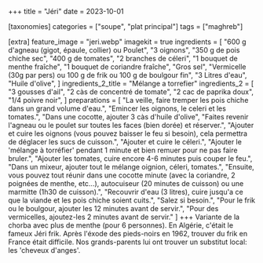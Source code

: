 +++
title = "Jéri"
date = 2023-10-01

[taxonomies]
categories = ["soupe", "plat principal"]
tags = ["maghreb"]

[extra]
feature_image = "jeri.webp"
imagekit = true
ingredients = [
  "600 g d'agneau (gigot, épaule, collier) ou Poulet",
  "3 oignons",
  "350 g de pois chiche sec",
  "400 g de tomates",
  "2 branches de céleri",
  "1 bouquet de menthe fraîche",
  "1 bouquet de coriandre fraîche",
  "Gros sel",
  "Vermicelle (30g par pers) ou 100 g de frik ou 100 g de boulgour fin",
  "3 Litres d'eau",
  "Huile d'olive",
]
ingredients_2_title = "Mélange a torrefier"
ingredients_2 = [
  "3 gousses d'ail",
  "2 càs de concentré de tomate",
  "2 cac de paprika doux",
  "1/4 poivre noir",
]
preparations = [
  "La veille, faire tremper les pois chiche dans un grand volume d'eau.",
  "Emincer les oignons, le celeri et les tomates.",
  "Dans une cocotte, ajouter 3 càs d'huile d'olive",
  "Faites revenir l'agneau ou le poulet sur toutes les faces (bien dorée) et réserver.",
  "Ajouter et cuire les oignons (vous pouvez baisser le feu si besoin), cela permettra de déglacer les sucs de cuisson.",
  "Ajouter et cuire le céleri.",
  "Ajouter le 'mélange à torréfier' pendant 1 minute et bien remuer pour ne pas faire bruler.",
  "Ajouter les tomates, cuire encore 4-6 minutes puis couper le feu.",
  "Dans un mixeur, ajouter tout le mélange oignion, céleri, tomates.",
  "Ensuite, vous pouvez tout réunir dans une cocotte minute (avec la coriandre, 2 poignées de menthe, etc...), autocuiseur (20 minutes de cuisson) ou une marmitte (1h30 de cuisson).",
  "Recouvrir d'eau (3 litres), cuire jusqu'a ce que la viande et les pois chiche soient cuits.",
  "Salez si besoin.",
  "Pour le frik ou le boulgour, ajouter les 12 minutes avant de servir.",
  "Pour des vermicelles, ajoutez-les 2 minutes avant de servir."
]
+++
Variante de la chorba avec plus de menthe (pour 6 personnes). En Algérie, c'était le fameux Jéri frik. Après l'éxode des pieds-noirs en 1962, trouver du frik en France était difficile. Nos grands-parents lui ont trouver un substitut local: les 'cheveux d'anges'.

